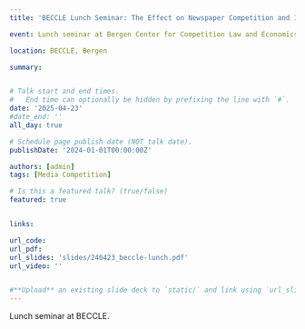```yaml
---
title: 'BECCLE Lunch Seminar: The Effect on Newspaper Competition and Investigative Journalism of Taxation'

event: Lunch seminar at Bergen Center for Competition Law and Economics (BECCLE)

location: BECCLE, Bergen

summary:


# Talk start and end times.
#   End time can optionally be hidden by prefixing the line with `#`.
date: '2025-04-23'
#date_end: ''
all_day: true

# Schedule page publish date (NOT talk date).
publishDate: '2024-01-01T00:00:00Z'

authors: [admin]
tags: [Media Competition]

# Is this a featured talk? (true/false)
featured: true


links:

url_code: 
url_pdf: 
url_slides: 'slides/240423_beccle-lunch.pdf'
url_video: ''


#**Upload** an existing slide deck to `static/` and link using `url_slides` parameter in the front matter of the talk file
---
```


Lunch seminar at BECCLE.

